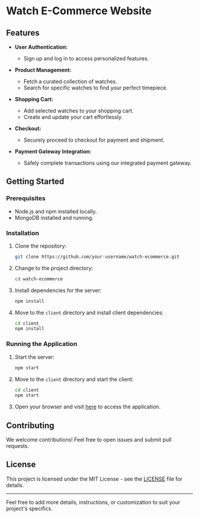 # Watch E-Commerce Website


## Features

- **User Authentication:**
  - Sign up and log in to access personalized features.
- **Product Management:**

  - Fetch a curated collection of watches.
  - Search for specific watches to find your perfect timepiece.

- **Shopping Cart:**

  - Add selected watches to your shopping cart.
  - Create and update your cart effortlessly.

- **Checkout:**

  - Securely proceed to checkout for payment and shipment.

- **Payment Gateway Integration:**
  - Safely complete transactions using our integrated payment gateway.


## Getting Started

### Prerequisites

- Node.js and npm installed locally.
- MongoDB installed and running.

### Installation

1. Clone the repository:

   ```bash
   git clone https://github.com/your-username/watch-ecommerce.git
   ```

2. Change to the project directory:

   ```bash
   cd watch-ecommerce
   ```

3. Install dependencies for the server:

   ```bash
   npm install
   ```

4. Move to the `client` directory and install client dependencies:
   ```bash
   cd client
   npm install
   ```

### Running the Application

1. Start the server:

   ```bash
   npm start
   ```

2. Move to the `client` directory and start the client:

   ```bash
   cd client
   npm start
   ```

3. Open your browser and visit [here](https://elated-fawn-veil.cyclic.app/) to access the application.

## Contributing

We welcome contributions! Feel free to open issues and submit pull requests.

## License

This project is licensed under the MIT License - see the [LICENSE](LICENSE) file for details.

---

Feel free to add more details, instructions, or customization to suit your project's specifics.
